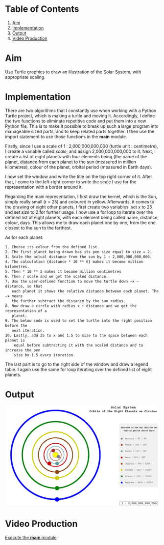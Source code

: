 # Table of Contents

1. [Aim](#aim)
1. [Implementation](#implementation)
1. [Output](#output)
1. [Video Production](https://raw.githubusercontent.com/tanducmai/solar-system-turtle-graphics/main/assets/video_production.mp4)

# Aim

Use Turtle graphics to draw an illustration of the Solar System, with
appropriate scaling.

# Implementation

There are two algorithms that I constantly use when working with a Python Turtle
project, which is making a turtle and moving it. Accordingly, I define the two
functions to eliminate repetitive code and put them into a new Python file. This
is to make it possible to break up such a large program into manageable sized
parts, and to keep related parts together. I then use the import statement to
use those functions in the **main** module.

Firstly, since I use a scale of 1 : 2,000,000,000,000 (turtle unit :
centimetre), I create a variable called *scale*, and assign 2,000,000,000,000 to
it. Next, I create a list of eight planets with four elements being (the name of
the planet, distance from each planet to the sun (measured in million
kilometres), colour of the planet, orbital period (measured in Earth days).

I now set the window and write the title on the top right corner of it. After
that, I come to the left-right corner to write the scale I use for the
representation with a border around it.

Regarding the main representation, I first draw the kernel, which is the Sun,
simply really small (r = 25) and coloured in yellow. Afterwards, it comes to the
drawing of eight other planets, I first create two variables: set *x* to 25 and
set *size* to 2 for further usage. I now use a for loop to iterate over the
defined list of eight planets, with each element being called name, distance,
colour, days. This allows me to draw each planet one by one, from the one
closest to the sun to the farthest.

As for each planet:

```text
1. Choose its colour from the defined list.
2. The first planet being drawn has its pen size equal to size = 2.
3. Scale the actual distance from the sun by 1 : 2,000,000,000,000.
4. The calculation {distance * 10 ** 6} makes it become million kilometres.
5. Then * 10 ** 5 makes it become million centimetres
6. Then / scale and we get the scaled distance.
7. Use the user-defined function to move the turtle down –x – distance, so that
   each planet it shows the relative distance between each planet. The –x means
   the further subtract the distance by the sun radius.
8. Now draw a circle with radius x + distance and we get the representation of a
   planet.
9. The below code is used to set the turtle into the right position before the
   next iteration.
10. Lastly, add 25 to x and 1.5 to size to the space between each planet is
    equal before subtracting it with the scaled distance and to increase the pen
    size by 1.5 every iteration.
```

The last part is to go to the right side of the window and draw a legend table.
I again use the same for loop iterating over the defined list of eight planets.

# Output

![The output of the program](assets/output.jpg)

# Video Production

[Execute the **main**
module](https://raw.githubusercontent.com/tanducmai/solar-system-turtle-graphics/main/assets/video_production.mp4)
